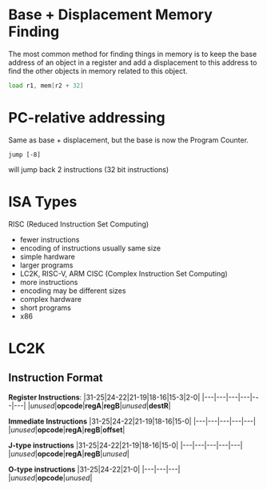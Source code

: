 # Base + Displacement Memory Finding
The most common method for finding things in memory is to keep the base address of an object in a register and add a displacement to this address to find the other objects in memory related to this object.
```asm
load r1, mem[r2 + 32]
```
# PC-relative addressing
Same as base + displacement, but the base is now the Program Counter.
```
jump [-8]
```
will jump back 2 instructions (32 bit instructions)
# ISA Types
RISC (Reduced Instruction Set Computing)
- fewer instructions
- encoding of instructions usually same size
- simple hardware
- larger programs
- LC2K, RISC-V, ARM
CISC (Complex Instruction Set Computing)
- more instructions
- encoding may be different sizes
- complex hardware
- short programs
- x86
# LC2K
## Instruction Format
**Register Instructions**:
|31-25|24-22|21-19|18-16|15-3|2-0|
|---|---|---|---|---|---|
|*unused*|**opcode**|**regA**|**regB**|*unused*|**destR**|

**Immediate Instructions**
|31-25|24-22|21-19|18-16|15-0|
|---|---|---|---|---|
|*unused*|**opcode**|**regA**|**regB**|**offset**|

**J-type instructions**
|31-25|24-22|21-19|18-16|15-0|
|---|---|---|---|---|
|*unused*|**opcode**|**regA**|**regB**|*unused*|

**O-type instructions**
|31-25|24-22|21-0|
|---|---|---|
|*unused*|**opcode**|*unused*|
